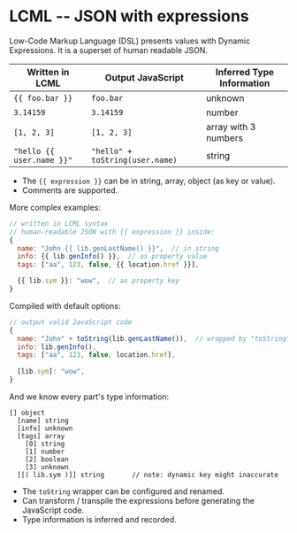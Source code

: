 # LCML -- JSON with expressions

Low-Code Markup Language (DSL) presents values with Dynamic Expressions. It is a superset of human readable JSON.

| Written in LCML | Output JavaScript | Inferred Type Information |
|----|--|--|
| `{{ foo.bar }}` | `foo.bar` | unknown |
| `3.14159` | `3.14159` | number |
| `[1, 2, 3]` | `[1, 2, 3]` | array with 3 numbers |
| `"hello {{ user.name }}"` | `"hello" + toString(user.name)` | string |

- The `{{ expression }}` can be in string, array, object (as key or value).
- Comments are supported.

More complex examples:

```js
// written in LCML syntax
// human-readable JSON with {{ expression }} inside:
{
  name: "John {{ lib.genLastName() }}",  // in string
  info: {{ lib.genInfo() }},  // as property value
  tags: ["aa", 123, false, {{ location.href }}],

  {{ lib.sym }}: "wow",  // as property key
}
```

Compiled with default options:

```js
// output valid JavaScript code
{
  name: "John" + toString(lib.genLastName()),  // wrapped by "toString"
  info: lib.genInfo(),
  tags: ["aa", 123, false, location.href],
  
  [lib.sym]: "wow",
}
```

And we know every part's type information:

```
[] object
  [name] string
  [info] unknown
  [tags] array
    [0] string
    [1] number
    [2] boolean
    [3] unknown
  [[( lib.sym )]] string       // note: dynamic key might inaccurate
```

- The `toString` wrapper can be configured and renamed.
- Can transform / transpile the expressions before generating the JavaScript code.
- Type information is inferred and recorded.
